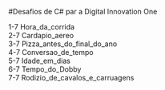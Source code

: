 #Desafios de C# par a Digital Innovation One

1-7 Hora_da_corrida<br>
2-7 Cardapio_aereo<br>
3-7 Pizza_antes_do_final_do_ano<br>
4-7 Conversao_de_tempo<br>
5-7 Idade_em_dias<br>
6-7 Tempo_do_Dobby<br>
7-7 Rodizio_de_cavalos_e_carruagens<br>

